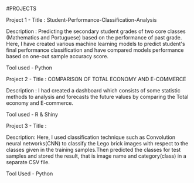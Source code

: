 #PROJECTS

Project 1 - Title : Student-Performance-Classification-Analysis

Description :
  Predicting the secondary student grades of two core classes (Mathematics and Portuguese) based on the
  performance of past grade. Here, I have created various machine learning models to predict student's final
  performance classification and have compared models performance based on one-out sample accuracy
  score.
 
 Tool used - Python
 
 Project 2 - Title : COMPARISON OF TOTAL ECONOMY AND E-COMMERCE

Description :
  I had created a dashboard which consists of some statistic methods to analysis and forecasts the future
  values by comparing the Total economy and E-commerce.
  
  Tool used - R & Shiny
  
  Project 3 - Title : 
  
  Description:
    Here, I used classification technique such as Convolution neural networks(CNN) to classify the Lego brick
images with respect to the classes given in the training samples.Then predicted the classes for test
samples and stored the result, that is image name and category(class) in a separate CSV file.

Tool Used - Python
